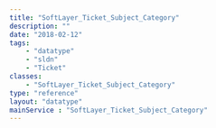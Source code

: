 ```yaml
---
title: "SoftLayer_Ticket_Subject_Category"
description: ""
date: "2018-02-12"
tags:
    - "datatype"
    - "sldn"
    - "Ticket"
classes:
    - "SoftLayer_Ticket_Subject_Category"
type: "reference"
layout: "datatype"
mainService : "SoftLayer_Ticket_Subject_Category"
---
```

